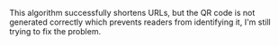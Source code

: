 This algorithm successfully shortens URLs, but the QR code is not generated correctly which prevents readers from identifying it, I'm still trying to fix the problem.
